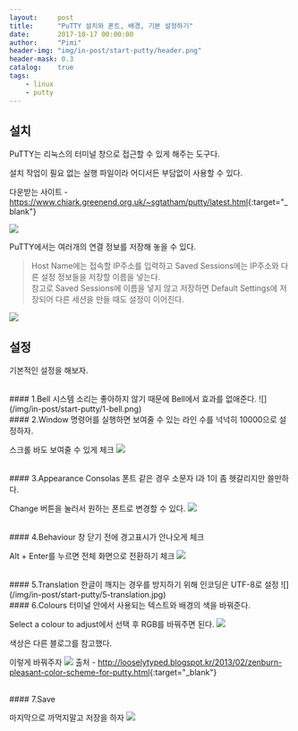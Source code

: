 ```yaml
---
layout:     post
title:      "PuTTY 설치와 폰트, 배경, 기본 설정하기"
date:       2017-10-17 00:00:00
author:     "Pimi"
header-img: "img/in-post/start-putty/header.png"
header-mask: 0.3
catalog:    true
tags:
    - linux
    - putty
---
```


## 설치

PuTTY는 리눅스의 터미널 창으로 접근할 수 있게 해주는 도구다.

설치 작업이 필요 없는 실행 파일이라 어디서든 부담없이 사용할 수 있다.

다운받는 사이트 - <https://www.chiark.greenend.org.uk/~sgtatham/putty/latest.html>{:target="_blank"}

![](/img/in-post/start-putty/download.png)

PuTTY에서는 여러개의 연결 정보를 저장해 놓을 수 있다.

>Host Name에는 접속할 IP주소를 입력하고 Saved Sessions에는 IP주소와 다른 설정 정보들을 저장할 이름을 넣는다.<br>
>참고로 Saved Sessions에 이름을 넣지 않고 저장하면 Default Settings에 저장되어 다른 세션을 만들 때도 설정이 이어진다.

![](/img/in-post/start-putty/session.png)

## 설정

기본적인 설정을 해보자.

<br>
#### 1.Bell
시스템 소리는 좋아하지 않기 때문에 Bell에서 효과를 없애준다.
![](/img/in-post/start-putty/1-bell.png)

<br>
#### 2.Window
명령어를 실행하면 보여줄 수 있는 라인 수를 넉넉히 10000으로 설정하자.

스크롤 바도 보여줄 수 있게 체크
![](/img/in-post/start-putty/2-window.png)

<br>
#### 3.Appearance
Consolas 폰트 같은 경우 소문자 l과 1이 좀 헷갈리지만 쓸만하다.

Change 버튼을 눌러서 원하는 폰트로 변경할 수 있다.
![](/img/in-post/start-putty/3-appearance.png)

<br>
#### 4.Behaviour
창 닫기 전에 경고표시가 안나오게 체크

Alt + Enter를 누르면 전체 화면으로 전환하기 체크
![](/img/in-post/start-putty/4-behaviour.png)

<br>
#### 5.Translation
한글이 깨지는 경우를 방지하기 위해 인코딩은 UTF-8로 설정
![](/img/in-post/start-putty/5-translation.jpg)

<br>
#### 6.Colours
터미널 안에서 사용되는 텍스트와 배경의 색을 바꿔준다.

Select a colour to adjust에서 선택 후 RGB를 바꿔주면 된다.
![](/img/in-post/start-putty/6-colours.png)

색상은 다른 블로그를 참고했다.

이렇게 바꿔주자
![](/img/in-post/start-putty/color-list.jpg)
출처 - <http://looselytyped.blogspot.kr/2013/02/zenburn-pleasant-color-scheme-for-putty.html>{:target="_blank"}

<br>
#### 7.Save

마지막으로 까먹지말고 저장을 하자
![](/img/in-post/start-putty/7-save.png)